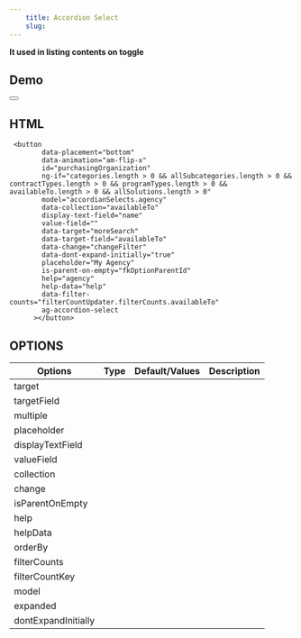 ```yaml
---
	title: Accordion Select
	slug:
---
```

**It used in listing contents on toggle**

## Demo	

<button
        data-placement="bottom"
        data-animation="am-flip-x"
        id="purchasingOrganization"
        ng-if="categories.length > 0 && allSubcategories.length > 0 && contractTypes.length > 0 && programTypes.length > 0 && availableTo.length > 0 && allSolutions.length > 0"
        model="accordianSelects.agency"
        data-collection="availableTo"
        display-text-field="name"
        value-field=""
        data-target="moreSearch"
        data-target-field="availableTo"
        data-change="changeFilter"
        data-dont-expand-initially="true"
        placeholder="My Agency"
        is-parent-on-empty="fkOptionParentId"
        help="agency"
        help-data="help"
        data-filter-counts="filterCountUpdater.filterCounts.availableTo"
        ag-accordion-select
      ></button>


## HTML

```
 <button
        data-placement="bottom"
        data-animation="am-flip-x"
        id="purchasingOrganization"
        ng-if="categories.length > 0 && allSubcategories.length > 0 && contractTypes.length > 0 && programTypes.length > 0 && availableTo.length > 0 && allSolutions.length > 0"
        model="accordianSelects.agency"
        data-collection="availableTo"
        display-text-field="name"
        value-field=""
        data-target="moreSearch"
        data-target-field="availableTo"
        data-change="changeFilter"
        data-dont-expand-initially="true"
        placeholder="My Agency"
        is-parent-on-empty="fkOptionParentId"
        help="agency"
        help-data="help"
        data-filter-counts="filterCountUpdater.filterCounts.availableTo"
        ag-accordion-select
      ></button>
 ```
## OPTIONS

| Options                  | Type         	   | Default/Values      |   Description              |
| ------------------------ | ----------------- | ------------------- | -------------------------- |      
| target                   |                   |                     |                            |
| targetField              |                   |                     |                            |
| multiple                 |                   |                     |                            |
| placeholder              |                   |                     |                            |
| displayTextField         |                   |                     |                            |
| valueField               |                   |                     |                            |
| collection               |                   |                     |                            |
| change                   |                   |                     |                            |
| isParentOnEmpty          |                   |                     |                            |
| help                     |                   |                     |                            | 
| helpData                 |                   |                     |                            |
| orderBy                  |                   |                     |                            |
| filterCounts             |                   |                     |                            |
| filterCountKey           |                   |                     |                            | 
| model                    |                   |                     |                            |
| expanded                 |                   |                     |                            |
| dontExpandInitially      |                   |                     |                            | 

